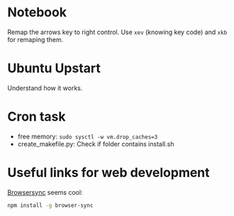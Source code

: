 # Notebook

Remap the arrows key to right control. Use `xev` (knowing key code) and `xkb`
for remaping them.

# Ubuntu Upstart

Understand how it works.

# Cron task

+ free memory: `sudo sysctl -w vm.drop_caches=3`
+ create_makefile.py: Check if folder contains install.sh

# Useful links for web development

[Browsersync](http://www.browsersync.io/) seems cool:

```bash
npm install -g browser-sync
```

